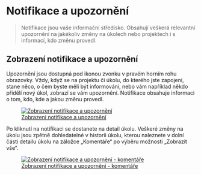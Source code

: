# Notifikace a upozornění

>  Notifikace jsou vaše informační středisko. Obsahují veškerá relevantní upozornění na jakékoliv změny na úkolech nebo projektech i s informací, kdo změnu provedl.

## Zobrazení notifikace a upozornění

Upozornění jsou dostupná pod ikonou zvonku v pravém horním rohu obrazovky. Vždy, když se na projektu či úkolu, do kterého jste zapojeni, stane něco, o čem byste měli být informováni, nebo vám například někdo přidělí nový úkol, zobrazí se vám upozornění. Notifikace obsahuje informaci o tom, kdo, kde a jakou změnu provedl.

<figure>
	<a href="../../../assets/images/notifikace-zobrazeni.jpg" title="Zobrazení notifikace a upozornění" class="glightbox">
		<img loading="lazy" src="../../../assets/images/notifikace-zobrazeni.jpg" alt="Zobrazení notifikace a upozornění" />
		<figcaption>Zobrazení notifikace a upozornění</figcaption>
	</a>
</figure>

Po kliknutí na notifikaci se dostanete na detail úkolu. Veškeré změny na úkolu jsou zpětně dohledatelné v historii úkolu, kterou naleznete v dolní části detailu úkolu na záložce „Komentáře“ po výběru možnosti „Zobrazit vše“.

<figure>
	<a href="../../../assets/images/notifikace-a-upozorneni-komentare.jpg" title="Zobrazení notifikace a upozornění - komentáře" class="glightbox">
		<img loading="lazy" src="../../../assets/images/notifikace-a-upozorneni-komentare.jpg" alt="Zobrazení notifikace a upozornění - komentáře" />
		<figcaption>Zobrazení notifikace a upozornění - komentáře</figcaption>
	</a>
</figure>